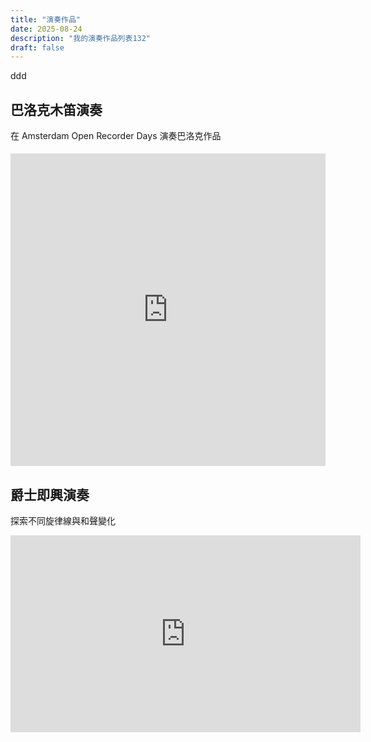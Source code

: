 ```yaml
---
title: "演奏作品"
date: 2025-08-24
description: "我的演奏作品列表132"
draft: false
---
```


ddd
## 巴洛克木笛演奏
在 Amsterdam Open Recorder Days 演奏巴洛克作品  

<div style="max-width:900px; margin: 1.2rem 0;">
  <iframe width="100%" height="500" src="https://youtu.be/2_15FXVelt4?" title="Corelli" frameborder="0" allow="accelerometer; autoplay; clipboard-write; encrypted-media; gyroscope; picture-in-picture" allowfullscreen></iframe>
</div>

## 爵士即興演奏
探索不同旋律線與和聲變化  

<iframe width="560" height="315" src="https://www.youtube.com/embed/XXX2" frameborder="0" allowfullscreen></iframe>
